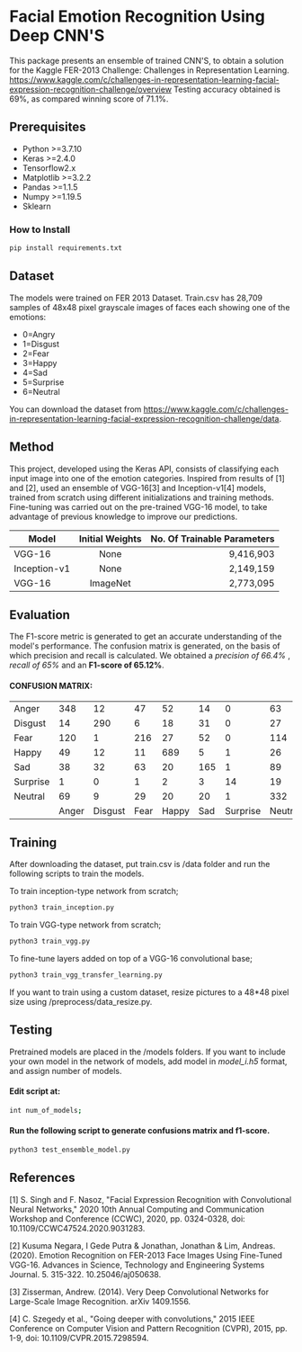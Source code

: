 # Facial Emotion Recognition Using Deep CNN'S
This package presents an ensemble of trained CNN'S, to obtain a solution for the Kaggle FER-2013 Challenge: Challenges in Representation Learning. https://www.kaggle.com/c/challenges-in-representation-learning-facial-expression-recognition-challenge/overview 
Testing accuracy obtained is 69%, as compared winning score of 71.1%.


## Prerequisites
- Python >=3.7.10
- Keras >=2.4.0
- Tensorflow2.x
- Matplotlib >=3.2.2
- Pandas >=1.1.5
- Numpy >=1.19.5
- Sklearn

### How to Install
```bash
pip install requirements.txt
```

## Dataset 
The models were trained on FER 2013 Dataset. Train.csv has 28,709 samples of 48x48 pixel grayscale images of faces each showing one of the emotions: 
- 0=Angry 
- 1=Disgust
- 2=Fear
- 3=Happy
- 4=Sad 
- 5=Surprise
- 6=Neutral 

You can download the dataset from https://www.kaggle.com/c/challenges-in-representation-learning-facial-expression-recognition-challenge/data.


## Method

This project, developed using the Keras API, consists of classifying each input image into one of the emotion categories. 
Inspired from results of [1] and [2], used an ensemble of VGG-16[3]  and Inception-v1[4] models, trained from scratch using different initializations and training methods.  Fine-tuning was carried out on the pre-trained VGG-16 model, to take advantage of previous knowledge to improve our predictions. 

| Model       | Initial Weights           | No. Of Trainable Parameters  | 
| ------------- |:-------------:| -----:|
| VGG-16    | None | 9,416,903 |
| Inception-v1     | None      |   2,149,159 |
| VGG-16 | ImageNet    |    2,773,095 |



## Evaluation


The F1-score metric is generated to get an accurate understanding of the model's performance. The confusion matrix is generated, on the basis of which precision and recall is calculated.  We obtained a *precision of 66.4%* , *recall of 65%* and an **F1-score of 65.12%**. 
#### CONFUSION MATRIX:

| |   |      |   |     |     |        |     |
|----------|-------|---------|------|-------|-------|----------|---------|
| Anger    | 348   | 12      | 47   | 52    | 14    | 0        | 63      |
| Disgust  | 14    | 290     | 6    | 18    | 31    | 0        | 27      |
| Fear     | 120   | 1       | 216  | 27    | 52    | 0        | 114     |
| Happy    | 49    | 12      | 11   | 689   | 5     | 1        | 26      |
| Sad      | 38    | 32      | 63   | 20    | 165   | 1        | 89      |
| Surprise | 1     | 0       | 1    | 2     | 3     | 14       | 19      |
| Neutral  | 69    | 9       | 29   | 20    | 20    | 1        | 332     |
|          | Anger | Disgust | Fear | Happy | Sad   | Surprise | Neutral |



## Training
After downloading the dataset, put train.csv is /data folder and run the following scripts to train the models.

To train inception-type network from scratch;
```bash
python3 train_inception.py
```
To train VGG-type network from scratch;
```bash
python3 train_vgg.py
```
To fine-tune layers added on top of a VGG-16 convolutional base;

```bash
python3 train_vgg_transfer_learning.py
```
If you want to train using a custom dataset, resize pictures to a 48*48 pixel size using /preprocess/data_resize.py.

## Testing
 Pretrained models are placed in the /models folders. If you want to include your own model in the network of models, add model in *model_i.h5* format, and assign number of models. 
#### Edit script at:
 ```bash
 int num_of_models;
 ```
 #### Run the following script to generate confusions matrix and f1-score.
  ```bash
 python3 test_ensemble_model.py
 ```

## References
<a id="1">[1]</a> 
S. Singh and F. Nasoz, "Facial Expression Recognition with Convolutional Neural Networks," 2020 10th Annual Computing and Communication Workshop and Conference (CCWC), 2020, pp. 0324-0328, doi: 10.1109/CCWC47524.2020.9031283.

<a id="2">[2]</a> 
Kusuma Negara, I Gede Putra & Jonathan, Jonathan & Lim, Andreas. (2020). Emotion Recognition on FER-2013 Face Images Using Fine-Tuned VGG-16. Advances in Science, Technology and Engineering Systems Journal. 5. 315-322. 10.25046/aj050638. 

<a id="3">[3]</a> 
Zisserman, Andrew. (2014). Very Deep Convolutional Networks for Large-Scale Image Recognition. arXiv 1409.1556. 

<a id="4">[4]</a> 
C. Szegedy et al., "Going deeper with convolutions," 2015 IEEE Conference on Computer Vision and Pattern Recognition (CVPR), 2015, pp. 1-9, doi: 10.1109/CVPR.2015.7298594.
